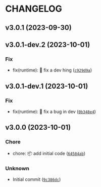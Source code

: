 # CHANGELOG



## v3.0.1 (2023-09-30)


## v3.0.1-dev.2 (2023-10-01)

### Fix

* fix(runtime): 🐛 fix a dev hing ([`c929d9a`](https://github.com/matthewtrotter/semrelease/commit/c929d9acedde97d24ebc78bfd3e0906a12f2179f))


## v3.0.1-dev.1 (2023-10-01)

### Fix

* fix(runtime): 🐛 fix a bug in dev ([`0b348e4`](https://github.com/matthewtrotter/semrelease/commit/0b348e4f482faf6754378ccd56a1f358acce7eec))


## v3.0.0 (2023-10-01)

### Chore

* chore: 📦️ add initial code ([`64584ab`](https://github.com/matthewtrotter/semrelease/commit/64584aba93ffcdb731a4f91946cdbca7c5d149c6))

### Unknown

* Initial commit ([`9c386dc`](https://github.com/matthewtrotter/semrelease/commit/9c386dc21fa00ad9634d25ddb4907c4de20247f2))
